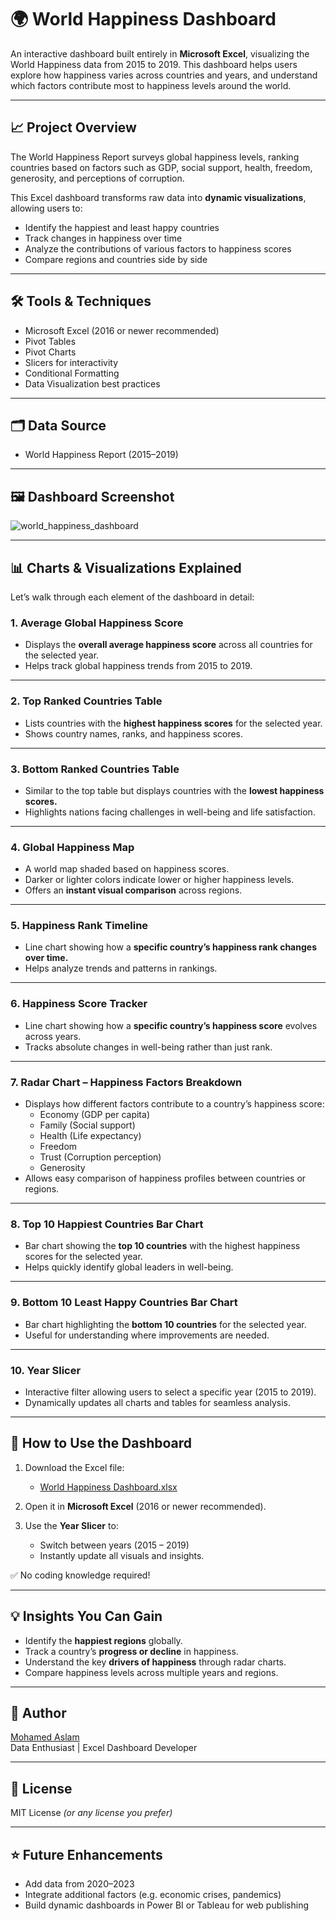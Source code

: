 # 🌍 World Happiness Dashboard

An interactive dashboard built entirely in **Microsoft Excel**, visualizing the World Happiness data from 2015 to 2019. This dashboard helps users explore how happiness varies across countries and years, and understand which factors contribute most to happiness levels around the world.

---

## 📈 Project Overview

The World Happiness Report surveys global happiness levels, ranking countries based on factors such as GDP, social support, health, freedom, generosity, and perceptions of corruption.

This Excel dashboard transforms raw data into **dynamic visualizations**, allowing users to:

- Identify the happiest and least happy countries
- Track changes in happiness over time
- Analyze the contributions of various factors to happiness scores
- Compare regions and countries side by side

---

## 🛠 Tools & Techniques

- Microsoft Excel (2016 or newer recommended)
- Pivot Tables
- Pivot Charts
- Slicers for interactivity
- Conditional Formatting
- Data Visualization best practices

---

## 🗂 Data Source

- World Happiness Report (2015–2019)

---

## 🖼 Dashboard Screenshot

![world_happiness_dashboard](https://github.com/user-attachments/assets/eb1efb0b-e4a4-41b5-8140-b351d15b95ae)

---

## 📊 Charts & Visualizations Explained

Let’s walk through each element of the dashboard in detail:

### 1. Average Global Happiness Score

- Displays the **overall average happiness score** across all countries for the selected year.
- Helps track global happiness trends from 2015 to 2019.

---

### 2. Top Ranked Countries Table

- Lists countries with the **highest happiness scores** for the selected year.
- Shows country names, ranks, and happiness scores.

---

### 3. Bottom Ranked Countries Table

- Similar to the top table but displays countries with the **lowest happiness scores.**
- Highlights nations facing challenges in well-being and life satisfaction.

---

### 4. Global Happiness Map

- A world map shaded based on happiness scores.
- Darker or lighter colors indicate lower or higher happiness levels.
- Offers an **instant visual comparison** across regions.

---

### 5. Happiness Rank Timeline

- Line chart showing how a **specific country’s happiness rank changes over time.**
- Helps analyze trends and patterns in rankings.

---

### 6. Happiness Score Tracker

- Line chart showing how a **specific country’s happiness score** evolves across years.
- Tracks absolute changes in well-being rather than just rank.

---

### 7. Radar Chart – Happiness Factors Breakdown

- Displays how different factors contribute to a country’s happiness score:
  - Economy (GDP per capita)
  - Family (Social support)
  - Health (Life expectancy)
  - Freedom
  - Trust (Corruption perception)
  - Generosity
- Allows easy comparison of happiness profiles between countries or regions.

---

### 8. Top 10 Happiest Countries Bar Chart

- Bar chart showing the **top 10 countries** with the highest happiness scores for the selected year.
- Helps quickly identify global leaders in well-being.

---

### 9. Bottom 10 Least Happy Countries Bar Chart

- Bar chart highlighting the **bottom 10 countries** for the selected year.
- Useful for understanding where improvements are needed.

---

### 10. Year Slicer

- Interactive filter allowing users to select a specific year (2015 to 2019).
- Dynamically updates all charts and tables for seamless analysis.

---

## 🚀 How to Use the Dashboard

1. Download the Excel file:
   - [World Happiness Dashboard.xlsx]([https://github.com/Mohamed-Aslam-29/World-Happiness-Dashboard/blob/main/World%20Happiness%20Dashboard.xlsx](https://github.com/Mohamed-Aslam-29/World-Happiness-Dashboard))

2. Open it in **Microsoft Excel** (2016 or newer recommended).

3. Use the **Year Slicer** to:
   - Switch between years (2015 – 2019)
   - Instantly update all visuals and insights.

✅ No coding knowledge required!

---

## 💡 Insights You Can Gain

- Identify the **happiest regions** globally.
- Track a country’s **progress or decline** in happiness.
- Understand the key **drivers of happiness** through radar charts.
- Compare happiness levels across multiple years and regions.

---

## 👤 Author

[Mohamed Aslam](https://github.com/Mohamed-Aslam-29)  
Data Enthusiast | Excel Dashboard Developer

---

## 📜 License

MIT License *(or any license you prefer)*

---

## ⭐ Future Enhancements

- Add data from 2020–2023
- Integrate additional factors (e.g. economic crises, pandemics)
- Build dynamic dashboards in Power BI or Tableau for web publishing



